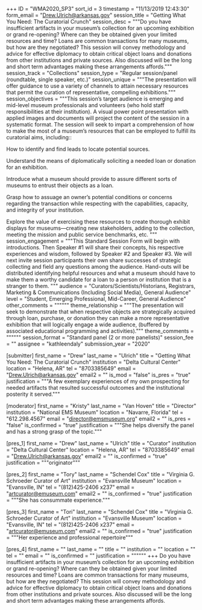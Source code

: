+++
ID = "WMA2020_SP3"
sort_id = 3
timestamp = "11/13/2019 12:43:30"
form_email = "Drew.Ulrich@arkansas.gov"
session_title = "Getting What You Need: The Curatorial Crunch"
session_desc = """Do you have insufficient artifacts in your museum’s collection for an upcoming exhibition or grand re-opening? Where can they be obtained given your limited resources and time? Loans are common transactions for many museums, but how are they negotiated? This session will convey methodology and advice for effective diplomacy to obtain critical object loans and donations from other institutions and private sources. Also discussed will be the long and short term advantages making these arrangements affords."""
session_track = "Collections"
session_type = "Regular session/panel (roundtable, single speaker, etc.)"
session_unique = """The presentation will offer guidance to use a variety of channels to attain necessary resources that permit the curation of representative, compelling exhibitions."""
session_objectives = """This session’s target audience is emerging and mid-level museum professionals and volunteers (who hold staff responsibilities at their institution). A visual power point presentation with applied images and documents will project the content of the session in a systematic format. The session will seek to impart a comprehension of how to make the most of a museum’s  resources that can be employed to fulfill its curatorial aims, including::

How to identify and find leads to locate potential sources.

Understand the means of diplomatically soliciting a needed loan or donation for an exhibition.

 Introduce what a museum should provide to assure different sorts of museums to entrust their objects as a loan.

Grasp how to assuage an owner’s potential conditions or concerns regarding the transaction while respecting with the capabilities, capacity, and integrity of your institution.

Explore the value of exercising these resources to create thorough exhibit displays for museums—creating new stakeholders, adding to the collection, meeting the mission and public service benchmarks, etc. """
session_engagement = """This Standard Session Form will begin with introductions. Then Speaker #1 will share their concepts, his respective experiences and wisdom, followed by Speaker #2 and Speaker #3. We will next invite session participants their own share successes of strategic collecting and field any questions among the audience. Hand-outs will be distributed identifying helpful resources and what a museum should have to make them a worthy candidate for a loan to a person or institution that is a stranger to them. """
audience = "Curators/Scientists/Historians, Registrars, Marketing & Communications (Including Social Media), General Audience"
level = "Student, Emerging Professional, Mid-Career, General Audience"
other_comments = """"""
theme_relationship = """The presentation will seek to demonstrate that when respective objects are strategically acquired through loan, purchase, or donation they can make a more representative exhibition that will logically engage a wide audience, (buffered by associated educational programming and activities)."""
theme_comments = """"""
session_format = "Standard panel (2 or more panelists)"
session_fee = ""
assignee = "kathleendaly"
submission_year = "2020"

[submitter]
first_name = "Drew"
last_name = "Ulrich"
title = "Getting What You Need: The Curatorial Crunch"
institution = "Delta Cultural Center"
location = "Helena, AR"
tel = "8703385649"
email = "Drew.Ulrich@arkansas.gov"
email2 = ""
is_mod = "false"
is_pres = "true"
justification = """A few exemplary experiences of my own prospecting for needed artifacts that resulted successful outcomes and the institutional posterity it served."""

[moderator]
first_name = "Kristy"
last_name = "Van Hoven"
title = "Director"
institution = "National EMS Museum"
location = "Navarre, Florida"
tel = "612.298.4567"
email = "director@emsmuseum.org"
email2 = ""
is_pres = "false"
is_confirmed = "true"
justification = """She helps diversify the panel and has a strong grasp of the topic."""

[pres_1]
first_name = "Drew"
last_name = "Ulrich"
title = "Curator"
institution = "Delta Cultural Center"
location = "Helena, AR"
tel = "8703385649"
email = "Drew.Ulrich@arkansas.gov"
email2 = ""
is_confirmed = "true"
justification = """originator"""

[pres_2]
first_name = "Tory"
last_name = "Schendel Cox"
title = "Virginia G. Schroeder Curator of Art"
institution = "Evansville Museum"
location = "Evansville, IN"
tel = "(812)425-2406 x237"
email = "artcurator@emuseum.com"
email2 = ""
is_confirmed = "true"
justification = """She has consummate experience."""

[pres_3]
first_name = "Tori"
last_name = "Schendel Cox"
title = "Virginia G. Schroeder Curator of Art"
institution = "Evansville Museum"
location = "Evansville, IN"
tel = "(812)425-2406 x237"
email = "artcurator@emuseum.com"
email2 = ""
is_confirmed = "true"
justification = """Her experience and professional repertoire"""

[pres_4]
first_name = ""
last_name = ""
title = ""
institution = ""
location = ""
tel = ""
email = ""
is_confirmed = ""
justification = """"""
+++
Do you have insufficient artifacts in your museum’s collection for an upcoming exhibition or grand re-opening? Where can they be obtained given your limited resources and time? Loans are common transactions for many museums, but how are they negotiated? This session will convey methodology and advice for effective diplomacy to obtain critical object loans and donations from other institutions and private sources. Also discussed will be the long and short term advantages making these arrangements affords.